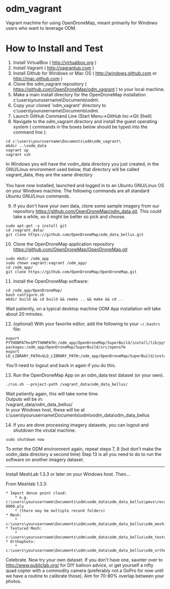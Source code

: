 odm_vagrant
===========

Vagrant machine for using OpenDroneMap, meant primarily for Windows users who want to leverage ODM.

How to Install and Test
========================

1. Install VirtualBox ( http://virtualbox.org )
2. Install Vagrant ( http://vagrantup.com )
3. Install Github for Windows or Mac OS ( http://windows.github.com or http://mac.github.com )
4. Clone the odm_vagrant repository ( https://github.com/OpenDroneMap/odm_vagrant ) to your local machine.
5. Make a main install directory for the OpenDroneMap installation c:\users\yourusername\Documents\odm\
6. Copy your cloned 'odm_vagrant' directory to c:\users\yourusername\Documents\odm\
7. Launch GitHub Command Line (Start Menu->GitHub Inc->Git Shell)
8. Navigate to the odm_vagrant directory and install the guest operating system ( commands in the boxes below should be typed into the command line ):

  ```
  cd c:\users\yourusername\Documents\odm\odm_vagrant\
  mkdir ..\vodm_data
  vagrant up
  vagrant ssh
  ```
In Windows you will have the vodm_data directory you just created, in the GNU/Linux environment used below, that directory will be called vagrant_data, they are the same directory<br><br>
You have now installed, launched and logged in to an Ubuntu GNU/Linux OS on your Windows machine. The following commands are all standard Ubuntu GNU/Linux commands.

9. If you don't have your own data, clone some sample imagery from our repository https://github.com/OpenDroneMap/odm_data.git. This could take a while, so it might be better so pick and choose. 

  ```
  sudo apt-get -y install git
  cd /vagrant_data/
  git clone https://github.com/OpenDroneMap/odm_data_bellus.git
  ```

10. Clone the OpenDroneMap application repository  https://github.com/OpenDroneMap/OpenDroneMap.git

  ```
  sudo mkdir /odm_app
  sudo chown vagrant:vagrant /odm_app/
  cd /odm_app/
  git clone https://github.com/OpenDroneMap/OpenDroneMap.git
  ```

11. Install the OpenDroneMap software:

  ```
  cd /odm_app/OpenDroneMap/
  bash configure.sh
  mkdir build && cd build && cmake .. && make && cd ..
  ```
Wait patiently, on a typical desktop machine ODM App installation will take about 20 minutes.

12. (optional) With your favorite editor, add the following to your `~/.bashrc` file:

  ```
  export PYTHONPATH=$PYTHONPATH:/odm_app/OpenDroneMap/SuperBuild/install/lib/python2.7/dist-packages:/odm_app/OpenDroneMap/SuperBuild/src/opensfm
  export LD_LIBRARY_PATH=$LD_LIBRARY_PATH:/odm_app/OpenDroneMap/SuperBuild/install/lib
  ```
You'll need to logout and back in again if you do this.

13. Run the OpenDroneMap App on an odm_data test dataset (or your own).

  ```
  ./run.sh --project-path /vagrant_data/odm_data_bellus/
  ```
Wait patiently again, this will take some time.<br>
Outputs will be in:<br>
/vagrant_data/odm_data_bellus/<br>
In your Windows host, these will be at c:\users\yourusername\Documents\odm\vodm_data\odm_data_bellus

14. If you are done processing imagery datasets, you can logout and shutdown the virutal machine.

```
sudo shutdown now
```
To enter the ODM environment again, repeat steps 7, 8 (but don't make the vodm_data directory a second time) Step 13 is all you need to do to run the software on another imagery dataset.

---

Install MeshLab 1.3.3 or later on your Windows host. Then...

From Meshlab 1.3.3:

	* Import dense point cloud:
		* e.g. c:\users\yourusername\Documents\odm\vodm_data\odm_data_bellus\pmvs\recon0\models\option-0000.ply
		* (there may be multiple reconX folders)
	* Mesh: 
		* c:\users\yourusername\Documents\odm\vodm_data\odm_data_bellus\odm_meshing\odm_mesh.ply
	* Textured Mesh:
		* c:\users\yourusername\Documents\odm\vodm_data\odm_data_bellus\odm_texturing\odm_textured_model.obj
	* Orthophoto:
		* c:\users\yourusername\Documents\odm\vodm_data\odm_data_bellus\odm_orthophoto\odm_orthophoto.tif

Celebrate. Now try your own dataset. If you don't have one, saunter over to http://www.publiclab.org/ for DIY balloon advice, or get yourself a nifty quad copter with a commodity camera (preferably not a GoPro for now until we have a routine to calibrate those). Aim for 70-80% overlap between your photos.

